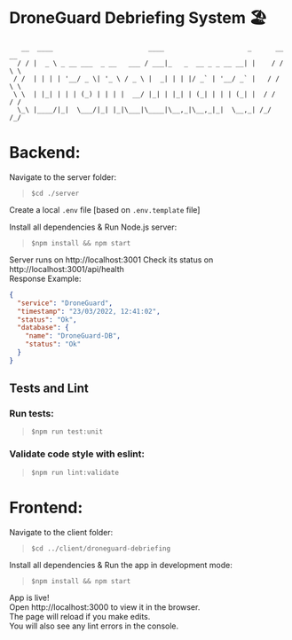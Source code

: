 # DroneGuard Debriefing System 🏖
```
   __  ____                        ____                     _      __ __  
  / / |  _ \ _ __ ___  _ __   ___ / ___|_   _  __ _ _ __ __| |    / / \ \ 
 / /  | | | | '__/ _ \| '_ \ / _ \ |  _| | | |/ _` | '__/ _` |   / /   \ \
 \ \  | |_| | | | (_) | | | |  __/ |_| | |_| | (_| | | | (_| |  / /    / /
  \_\ |____/|_|  \___/|_| |_|\___|\____|\__,_|\__,_|_|  \__,_| /_/    /_/ 

```
# Backend:

Navigate to the server folder: 
> `$cd ./server`

Create a local `.env` file [based on `.env.template` file]

Install all dependencies & Run Node.js server:
> `$npm install && npm start`

Server runs on http://localhost:3001
Check its status on http://localhost:3001/api/health<br>
Response Example:
```json
{
  "service": "DroneGuard",
  "timestamp": "23/03/2022, 12:41:02",
  "status": "Ok",
  "database": {
    "name": "DroneGuard-DB",
    "status": "Ok"
  }
}
```

## Tests and Lint
### Run tests:
> `$npm run test:unit`

### Validate code style with eslint:
> `$npm run lint:validate`

# Frontend:

Navigate to the client folder:
> `$cd ../client/droneguard-debriefing`

Install all dependencies & Run the app in development mode:
> `$npm install && npm start`

App is live!<br/> 
Open http://localhost:3000 to view it in the browser.<br />
The page will reload if you make edits.<br />
You will also see any lint errors in the console.